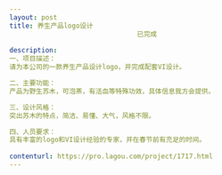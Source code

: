```yaml
---                
layout: post       
title: 养生产品logo设计
                                已完成
           
description: 
一、项目描述：
请为本公司的一款养生产品设计logo，并完成配套VI设计。

二、主要功能：
产品为野生苏木，可泡茶，有活血等特殊功效，具体信息我方会提供。

三、设计风格：
突出苏木的特点，简洁、易懂、大气，风格不限。

四、人员要求：
具有丰富的logo和VI设计经验的专家，并在春节前有充足的时间。
     
contenturl: https://pro.lagou.com/project/1717.html      
---                 
```

